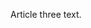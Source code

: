 <!--
{
  "layout": "article",
  "title": "Article Three",
  "date": "2013-10-16T12:34:56-08:00",
  "tags": ["bar", "buzz"]
}
-->

Article three text.
